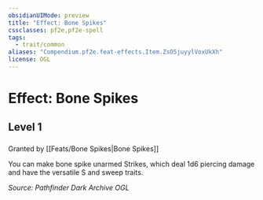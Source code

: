 ```yaml
---
obsidianUIMode: preview
title: "Effect: Bone Spikes"
cssclasses: pf2e,pf2e-spell
tags:
  - trait/common
aliases: "Compendium.pf2e.feat-effects.Item.ZsO5juyylVoxUkXh"
license: OGL
---
```

# Effect: Bone Spikes
## Level 1
### 






Granted by [[Feats/Bone Spikes|Bone Spikes]]

You can make bone spike unarmed Strikes, which deal 1d6 piercing damage and have the versatile S and sweep traits.

*Source: Pathfinder Dark Archive*
*OGL*